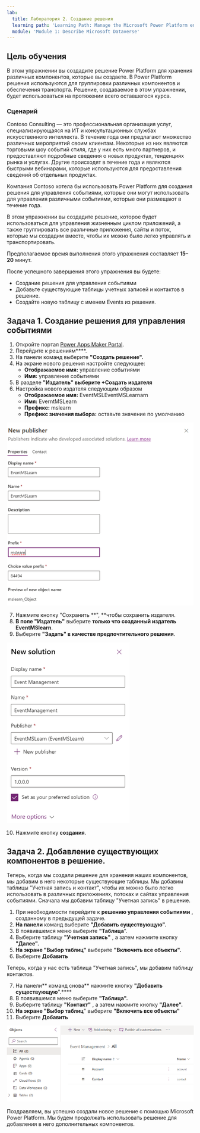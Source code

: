```yaml
---
lab:
  title: Лаборатория 2. Создание решения
  learning path: 'Learning Path: Manage the Microsoft Power Platform environment'
  module: 'Module 1: Describe Microsoft Dataverse'
---
```


## Цель обучения

В этом упражнении вы создадите решение Power Platform для хранения различных компонентов, которые вы создаете. В Power Platform решения используются для группировки различных компонентов и обеспечения транспорта. Решение, создаваемое в этом упражнении, будет использоваться на протяжении всего оставшегося курса.

### Сценарий

Contoso Consulting — это профессиональная организация услуг, специализирующаяся на ИТ и консультационных службах искусственного интеллекта. В течение года они предлагают множество различных мероприятий своим клиентам. Некоторые из них являются торговыми шоу событий стиля, где у них есть много партнеров, и предоставляют подробные сведения о новых продуктах, тенденциях рынка и услугах. Другие происходят в течение года и являются быстрыми вебинарами, которые используются для предоставления сведений об отдельных продуктах.

Компания Contoso хотела бы использовать Power Platform для создания решения для управления событиями, которые они могут использовать для управления различными событиями, которые они размещают в течение года.

В этом упражнении вы создадите решение, которое будет использоваться для управления жизненным циклом приложений, а также группировать все различные приложения, сайты и поток, которые мы создадим вместе, чтобы их можно было легко управлять и транспортировать.

Предполагаемое время выполнения этого упражнения составляет **15–20** минут.

После успешного завершения этого упражнения вы будете:

- Создание решения для управления событиями
- Добавьте существующие таблицы учетных записей и контактов в решение.
- Создайте новую таблицу с именем Events из решения.

## Задача 1. Создание решения для управления событиями

1.  Откройте портал [Power Apps Maker Portal](https://make.powerapps.com).
2.  Перейдите к решениям****.
3.  На панели команд выберите **"Создать решение".**
4.  На экране нового решения настройте следующее:
    - **Отображаемое имя:** управление событиями
    - **Имя:** управление событиями
5.  В разделе **"Издатель" выберите +**Создать издателя****
6.  Настройка нового издателя следующим образом
    - **Отображаемое имя:** EventMSLEventMSLearnarn
    - **Имя:** EverntMSLearn
    - **Префикс:** mslearn
    - **Префикс значения выбора:** оставьте значение по умолчанию

![Снимок экрана: экран создания нового издателя.](media/61fa62c324d424f7c73c8291a0724130.png)

7.  Нажмите кнопку "Сохранить **", **чтобы сохранить издателя.
8.  **В поле "Издатель"** выберите **только что созданный издатель EventMSlearn**.
9.  Выберите **"Задать" в качестве предпочтительного решения**.

![Снимок экрана: готовое решение](media/f968526926661bfa401f10742e6f376f.png)

10.  Нажмите кнопку **создания**.

## Задача 2. Добавление существующих компонентов в решение.

Теперь, когда мы создали решение для хранения наших компонентов, мы добавим в него некоторые существующие таблицы. Мы добавим таблицы "Учетная запись и контакт", чтобы их можно было легко использовать в различных приложениях, потоках и сайтах управления событиями. Сначала мы добавим таблицу "Учетная запись" в решение.

1.  При необходимости перейдите к **решению управления событиями** , созданному в предыдущей задаче.
2.  **На панели** команд выберите **"Добавить существующую".**
3.  В появившемся меню выберите **"Таблица**".
4.  Выберите таблицу **"Учетная запись"** , а затем нажмите кнопку **"Далее".**
5.  **На экране "Выбор таблиц"** выберите **"Включить все объекты".**
6.  Выберите **Добавить**

Теперь, когда у нас есть таблица "Учетная запись", мы добавим таблицу контактов.

7.  На панели** команд снова** нажмите кнопку **"Добавить существующую**".****
8.  В появившемся меню выберите **"Таблица".**
9.  Выберите таблицу **"Контакт"** , а затем нажмите кнопку **"Далее".**
10.  **На экране "Выбор таблиц**" выберите **"Включить все объекты"**
11.  Выберите **Добавить**

![Снимок экрана: таблицы "Учетная запись" и "Контакты" в решении.](media/a53817e242fca7371765583d9e565c36.png)

Поздравляем, вы успешно создали новое решение с помощью Microsoft Power Platform. Мы будем продолжать использовать решение для добавления в него дополнительных компонентов.
